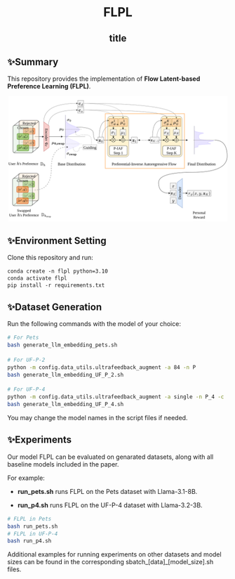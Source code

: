 <h1 align="center">FLPL</h1>
<h2 align="center">title</h2>

## ✨Summary
This repository provides the implementation of **Flow Latent-based Preference Learning (FLPL)**.

<p align="center">
  <img src="./fig/flpl.png" alt="Overview of FLPL" width="500"/>
</p>

## ✨Environment Setting
Clone this repository and run:

```
conda create -n flpl python=3.10
conda activate flpl
pip install -r requirements.txt
```
## ✨Dataset Generation
Run the following commands with the model of your choice:
```bash
# For Pets
bash generate_llm_embedding_pets.sh

# For UF-P-2
python -m config.data_utils.ultrafeedback_augment -a 84 -n P
bash generate_llm_embedding_UF_P_2.sh

# For UF-P-4
python -m config.data_utils.ultrafeedback_augment -a single -n P_4 -c
bash generate_llm_embedding_UF_P_4.sh

```
You may change the model names in the script files if needed.

## ✨Experiments

Our model FLPL can be evaluated on genarated datasets, along with all baseline models included in the paper.

For example:

- **run_pets.sh** runs FLPL on the Pets dataset with Llama-3.1-8B.

- **run_p4.sh** runs FLPL on the UF-P-4 dataset with Llama-3.2-3B.
```bash
# FLPL in Pets
bash run_pets.sh
# FLPL in UF-P-4
bash run_p4.sh 
```
Additional examples for running experiments on other datasets and model sizes can be found in the corresponding sbatch_[data]_[model_size].sh files.
